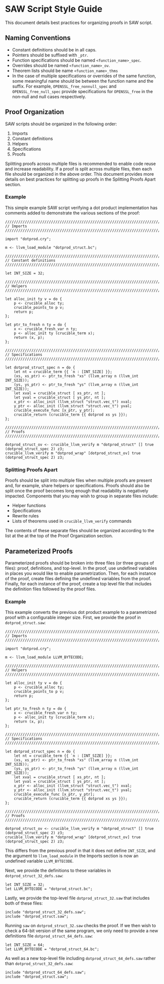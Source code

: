 # SAW Script Style Guide #

This document details best practices for organizing proofs in SAW script.

## Naming Conventions ##

* Constant definitions should be in all caps.
* Pointers should be suffixed with `_ptr`.
* Function specifications should be named `<function_name>_spec`.
* Overrides should be named `<function_name>_ov`.
* Theorem lists should be name `<function_name>_thms`
* In the case of multiple specifications or overrides of the same function,
  some meaningful name should be between the function name and the suffix.  For
  example, `OPENSSL_free_nonnull_spec` and `OPENSSL_free_null_spec` provide
  specifications for `OPENSSL_free` in the non-null and null cases
  respectively.

## Proof Organization ##

SAW scripts should be organized in the following order:

1. Imports
2. Constant definitions
3. Helpers
4. Specifications
5. Proofs

Splitting proofs across multiple files is recommended to enable code reuse and
increase readability.  If a proof is split across multiple files, then each
file should be organized in the above order.  This document provides more
details on best practices for splitting up proofs in the Splitting Proofs Apart
section.

### Example ###

This simple example SAW script verifying a dot product implementation has
comments added to demonstrate the various sections of the proof:

```
///////////////////////////////////////////////////////////////////////////////
// Imports
///////////////////////////////////////////////////////////////////////////////

import "dotprod.cry";

m <- llvm_load_module "dotprod_struct.bc";

///////////////////////////////////////////////////////////////////////////////
// Constant definitions
///////////////////////////////////////////////////////////////////////////////

let INT_SIZE = 32;

///////////////////////////////////////////////////////////////////////////////
// Helpers
///////////////////////////////////////////////////////////////////////////////

let alloc_init ty v = do {
    p <- crucible_alloc ty;
    crucible_points_to p v;
    return p;
};

let ptr_to_fresh n ty = do {
    x <- crucible_fresh_var n ty;
    p <- alloc_init ty (crucible_term x);
    return (x, p);
};

///////////////////////////////////////////////////////////////////////////////
// Specifications
///////////////////////////////////////////////////////////////////////////////

let dotprod_struct_spec n = do {
    let nt = crucible_term {{ `n : [INT_SIZE] }};
    (xs, xs_ptr) <- ptr_to_fresh "xs" (llvm_array n (llvm_int INT_SIZE));
    (ys, ys_ptr) <- ptr_to_fresh "ys" (llvm_array n (llvm_int INT_SIZE));
    let xval = crucible_struct [ xs_ptr, nt ];
    let yval = crucible_struct [ ys_ptr, nt ];
    x_ptr <- alloc_init (llvm_struct "struct.vec_t") xval;
    y_ptr <- alloc_init (llvm_struct "struct.vec_t") yval;
    crucible_execute_func [x_ptr, y_ptr];
    crucible_return (crucible_term {{ dotprod xs ys }});
};

///////////////////////////////////////////////////////////////////////////////
// Proofs
///////////////////////////////////////////////////////////////////////////////

dotprod_struct_ov <- crucible_llvm_verify m "dotprod_struct" [] true (dotprod_struct_spec 2) z3;
crucible_llvm_verify m "dotprod_wrap" [dotprod_struct_ov] true (dotprod_struct_spec 2) z3;
```

### Splitting Proofs Apart ###

Proofs should be split into multiple files when multiple proofs are present
and, for example, share helpers or specifications.  Proofs should also be split
once the proof becomes long enough that readability is negatively impacted.
Components that you may wish to group in separate files include:

* Helper functions
* Specifications
* Rewrite rules
* Lists of theorems used in `crucible_llvm_verify` commands

The contents of these separate files should be organized according to the list
at the at the top of the Proof Organization section.

## Parameterized Proofs ##

Parameterized proofs should be broken into three files (or three groups of
files): proof, definitions, and top-level.  In the proof, use
undefined variables in places you would like to enable parametrization.  Then,
for each instance of the proof, create files defining the undefined variables
from the proof.  Finally, for each instance of the proof, create a top level
file that includes the definition files followed by the proof files.

### Example ###

This example converts the previous dot product example to a parametrized proof
with a configurable integer size.  First, we provide the proof in
`dotprod_struct.saw`:

```
///////////////////////////////////////////////////////////////////////////////
// Imports
///////////////////////////////////////////////////////////////////////////////

import "dotprod.cry";

m <- llvm_load_module LLVM_BYTECODE;

///////////////////////////////////////////////////////////////////////////////
// Helpers
///////////////////////////////////////////////////////////////////////////////

let alloc_init ty v = do {
    p <- crucible_alloc ty;
    crucible_points_to p v;
    return p;
};

let ptr_to_fresh n ty = do {
    x <- crucible_fresh_var n ty;
    p <- alloc_init ty (crucible_term x);
    return (x, p);
};

///////////////////////////////////////////////////////////////////////////////
// Specifications
///////////////////////////////////////////////////////////////////////////////

let dotprod_struct_spec n = do {
    let nt = crucible_term {{ `n : [INT_SIZE] }};
    (xs, xs_ptr) <- ptr_to_fresh "xs" (llvm_array n (llvm_int INT_SIZE));
    (ys, ys_ptr) <- ptr_to_fresh "ys" (llvm_array n (llvm_int INT_SIZE));
    let xval = crucible_struct [ xs_ptr, nt ];
    let yval = crucible_struct [ ys_ptr, nt ];
    x_ptr <- alloc_init (llvm_struct "struct.vec_t") xval;
    y_ptr <- alloc_init (llvm_struct "struct.vec_t") yval;
    crucible_execute_func [x_ptr, y_ptr];
    crucible_return (crucible_term {{ dotprod xs ys }});
};

///////////////////////////////////////////////////////////////////////////////
// Proofs
///////////////////////////////////////////////////////////////////////////////

dotprod_struct_ov <- crucible_llvm_verify m "dotprod_struct" [] true (dotprod_struct_spec 2) z3;
crucible_llvm_verify m "dotprod_wrap" [dotprod_struct_ov] true (dotprod_struct_spec 2) z3;
```

This differs from the previous proof in that it does not define
`INT_SIZE`, and the argument to `llvm_load_module` in the Imports section is
now an undefined variable `LLVM_BYTECODE`.

Next, we provide the definitions to these variables in
`dotprod_struct_32_defs.saw`:

```
let INT_SIZE = 32;
let LLVM_BYTECODE = "dotprod_struct.bc";
```

Lastly, we provide the top-level file `dotprod_struct_32.saw` that includes
both of these files:

```
include "dotprod_struct_32_defs.saw";
include "dotprod_struct.saw";
```

Running `saw` on `dotprod_struct_32.saw` checks the proof.  If we then wish to
check a 64-bit version of the same program, we only need to provide a new
definitions file `dotprod_struct_64_defs.saw`:

```
let INT_SIZE = 64;
let LLVM_BYTECODE = "dotprod_struct_64.bc";
```

As well as a new top-level file including `dotprod_struct_64_defs.saw` rather
than `dotprod_struct_32_defs.saw`:

```
include "dotprod_struct_64_defs.saw";
include "dotprod_struct.saw";
```

